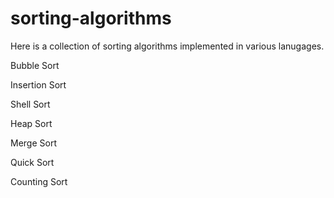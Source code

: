# sorting-algorithms
Here is a collection of sorting algorithms implemented in various lanugages.

Bubble Sort   

Insertion Sort

Shell Sort

Heap Sort

Merge Sort

Quick Sort

Counting Sort
